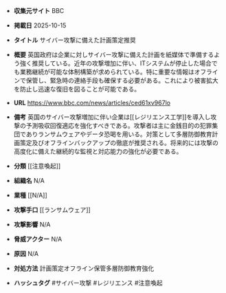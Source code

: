 - **収集元サイト**
BBC

- **掲載日**
2025-10-15

- **タイトル**
サイバー攻撃に備えた計画策定推奨

- **概要**
英国政府は企業に対しサイバー攻撃に備えた計画を紙媒体で準備するよう強く推奨している。近年の攻撃増加に伴い、ITシステムが停止した場合でも業務継続が可能な体制構築が求められている。特に重要な情報はオフラインで保管し、緊急時の連絡手段も確保する必要がある。これにより被害拡大を防止し迅速な復旧を図ることが可能である。

- **URL**
https://www.bbc.com/news/articles/ced61xv967lo

- **備考**
英国のサイバー攻撃増加に伴い企業は[[レジリエンス工学]]を導入し攻撃の予測吸収回復適応を強化すべきである。攻撃者は主に金銭目的の犯罪集団でありランサムウェアやデータ恐喝を用いる。対策として多層防御教育計画策定及びオフラインバックアップの徹底が推奨される。将来的には攻撃の高度化に備えた継続的な監視と対応能力の強化が必要である。

- **分類**
[[注意喚起]]

- **組織名**
N/A

- **業種**
[[N/A]]

- **攻撃手口**
[[ランサムウェア]]

- **攻撃影響**
N/A

- **脅威アクター**
N/A

- **原因**
N/A

- **対処方法**
計画策定オフライン保管多層防御教育強化

- **ハッシュタグ**
#サイバー攻撃 #レジリエンス #注意喚起
